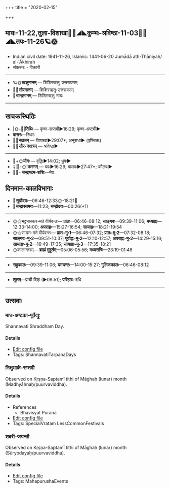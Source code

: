 +++
title = "2020-02-15"

+++
## माघः-11-22,तुला-विशाखा🌛🌌◢◣कुम्भः-श्रविष्ठा-11-03🌌🌞◢◣तपः-11-26🪐🌞
- Indian civil date: 1941-11-26, Islamic: 1441-06-20 Jumādā ath-Thāniyah/ al-ʾĀkhirah
- संवत्सरः - विकारी
___________________
- 🪐🌞**ऋतुमानम्** — शिशिरऋतुः उत्तरायणम्
- 🌌🌞**सौरमानम्** — शिशिरऋतुः उत्तरायणम्
- 🌛**चान्द्रमानम्** — शिशिरऋतुः माघः
___________________


## खचक्रस्थितिः
- |🌞-🌛|**तिथिः** — कृष्ण-सप्तमी►16:29; कृष्ण-अष्टमी►  
- **वासरः**—स्थिरः  
- 🌌🌛**नक्षत्रम्** — विशाखा►29:07*; अनूराधा► (वृश्चिकः)  
- 🌌🌞**सौर-नक्षत्रम्** — श्रविष्ठा►  
___________________
- 🌛+🌞**योगः** — वृद्धिः►14:02; ध्रुवः►  
- २|🌛-🌞|**करणम्** — बवः►16:29; बालवः►27:47*; कौलवः►  
- 🌌🌛- **चन्द्राष्टम-राशिः**—मेषः  


## दिनमान-कालविभागाः
- 🌅**सूर्योदयः**—06:46-12:33🌞️-18:21🌇  
- 🌛**चन्द्रास्तमयः**—11:23; **चन्द्रोदयः**—00:26(+1)  
___________________
- 🌞⚝भट्टभास्कर-मते वीर्यवन्तः— **प्रातः**—06:46-08:12; **साङ्गवः**—09:39-11:06; **मध्याह्नः**—12:33-14:00; **अपराह्णः**—15:27-16:54; **सायाह्नः**—18:21-19:54  
- 🌞⚝सायण-मते वीर्यवन्तः— **प्रातः-मु॰1**—06:46-07:32; **प्रातः-मु॰2**—07:32-08:18; **साङ्गवः-मु॰2**—09:51-10:37; **पूर्वाह्णः-मु॰2**—12:10-12:57; **अपराह्णः-मु॰2**—14:29-15:16; **सायाह्णः-मु॰2**—16:49-17:35; **सायाह्णः-मु॰3**—17:35-18:21  
- 🌞कालान्तरम्— **ब्राह्मं मुहूर्तम्**—05:06-05:56; **मध्यरात्रिः**—23:19-01:48  
___________________
- **राहुकालः**—09:39-11:06; **यमघण्टः**—14:00-15:27; **गुलिककालः**—06:46-08:12  
___________________
- **शूलम्**—प्राची दिक् (►09:51); **परिहारः**–दधि  
___________________

## उत्सवाः
### माघ-अष्टका-पूर्वेद्युः

Shannavati Shraddham Day.

#### Details
- [Edit config file](https://github.com/jyotisham/adyatithi/tree/master/gRhya/general/relative_event/mAgha-aSTakA-zrAddham/offset__-1/mAgha-aSTakA-pUrvEdyuH.toml)
- Tags: ShannavatiTarpanaDays


### निक्षुभार्क-सप्तमी

Observed on Kṛṣṇa-Saptamī tithi of Māghaḥ (lunar) month (Madhyāhnaḥ/puurvaviddha). 

#### Details
- References
  - Bhavisyat Purana
- [Edit config file](https://github.com/jyotisham/adyatithi/tree/master/general/lunar_month/tithi/11/22/nikSubhArka-saptamI.toml)
- Tags: SpecialVratam LessCommonFestivals


### शबरी-जयन्ती

Observed on Kṛṣṇa-Saptamī tithi of Māghaḥ (lunar) month (Sūryodayaḥ/puurvaviddha). 

#### Details
- [Edit config file](https://github.com/jyotisham/adyatithi/tree/master/mahApuruSha/general/lunar_month/tithi/11/22/zabarI~jayantI.toml)
- Tags: MahapurushaEvents


